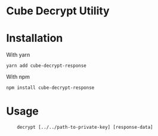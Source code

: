 # Cube Decrypt Utility

# Installation

With yarn
```angular2html
yarn add cube-decrypt-response
```
With npm
```angular2html
npm install cube-decrypt-response
```

# Usage
```angular2html
    decrypt [../../path-to-private-key] [response-data] 
```
